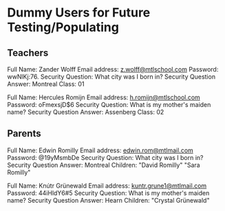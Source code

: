 # Dummy Users for Future Testing/Populating
## Teachers
Full Name: Zander Wolff
Email address: z.wolff@mtlschool.com
Password: wwNlKj:76.
Security Question: What city was I born in?
Security Question Answer: Montreal
Class: 01

Full Name: Hercules Romijn
Email address: h.romijn@mtlschool.com
Password: oFmexsjD$6
Security Question: What is my mother's maiden name?
Security Question Answer: Assenberg
Class: 02

## Parents
Full Name: Edwin Romilly
Email address: edwin.rom@mtlmail.com
Password: @19yMsmbDe
Security Question: What city was I born in?
Security Question Answer: Montreal
Children: "David Romilly" "Sara Romilly"

Full Name: Knútr Grünewald
Email address: kuntr.grune1@mtlmail.com
Password: 44iHldY6#5
Security Question: What is my mother's maiden name?
Security Question Answer: Hearn
Children: "Crystal Grünewald"
